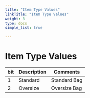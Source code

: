 ```yaml
---
title: "Item Type Values"
linkTitle: "Item Type Values"
weight: 3
type: docs
simple_list: true

---
```


# Item Type Values

|bit |Description | Comments |
|---|------------|-----------|
| 1 |Standard   | Standard  Bag |
| 2 |Oversize   | Oversize  Bag |




